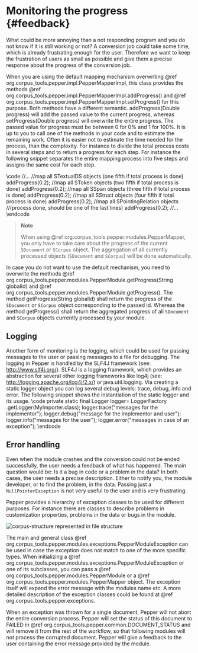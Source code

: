 Monitoring the progress {#feedback}
=======================

What could be more annoying than a not responding program and you do not know if it is still working or not? A conversion job could take some time, which is already frustrating enough for the user. Therefore we want to keep the frustration of users as small as possible and give them a precise response about the progress of the conversion job.

When you are using the default mapping mechanism overwriting @ref org.corpus_tools.pepper.impl.PepperMapperImpl, this class provides the methods @ref org.corpus_tools.pepper.impl.PepperMapperImpl.addProgress() and @ref org.corpus_tools.pepper.impl.PepperMapperImpl.setProgress() for this purpose. Both methods have a different semantic. addProgress(Double progress) will add the passed value to the current progress, whereas setProgress(Double progress) will overwrite the entire progress. The passed value for progress must be between 0 for 0% and 1 for 100%. It is up to you to call one of the methods in your code and to estimate the remaining work. Often it is easier not to estimate the time needed for the process, than the complexity. For instance to divide the total process costs in several steps and to return a progress for each step. For instance the following snippet separates the entire mapping process into five steps and assigns the same cost for each step.

\code
    //...
    //map all STextualDS objects (one fifth if total process is done)
    addProgress(0.2);
    //map all SToken objects (two fifth if total process is done)
    addProgress(0.2);
    //map all SSpan objects (three fifth if total process is done)
    addProgress(0.2);
    //map all SStruct objects (four fifth if total process is done)
    addProgress(0.2);
    //map all SPointingRelation objects 
    //(process done, should be one of the last lines)
    addProgress(0.2);
    //...
\endcode

> **Note**
>
> When using @ref org.corpus_tools.pepper.modules.PepperMapper, you only have to take care about the progress of the current `SDocument` or `SCorpus` object. The aggregation of all currently processed objects (`SDocument` and `SCorpus`) will be done automatically.

In case you do not want to use the default mechanism, you need to overwrite the methods @ref org.corpus_tools.pepper.modules.PepperModule.getProgress(String globalId) and @ref org.corpus_tools.pepper.modules.PepperModule.getProgress(). The method getProgress(String globalId) shall return the progress of the `SDocument` or `SCorpus` object corresponding to the passed id. Whereas the method getProgress() shall return the aggregated progress of all `SDocument` and `SCorpus` objects currently processed by your module.

Logging
-------

Another form of monitoring is the logging, which could be used for passing messages to the user or passing messages to a file for debugging. The logging in Pepper is handled by the SLF4J framework (see: <http://www.slf4j.org/>). SLF4J is a logging framework, which provides an abstraction for several other logging frameworks like log4j (see: <http://logging.apache.org/log4j/2.x/>) or java.util.logging. Via creating a static logger object you can log several debug levels: trace, debug, info and error. The following snippet shows the instantiation of the static logger and its usage.
\code
    private static final Logger logger= LoggerFactory
            .getLogger(MyImporter.class);
    logger.trace("messages for the implementor");
    logger.debug("message for the implementor and user");
    logger.info("messages for the user");
    logger.error("messages in case of an exception");
\endcode

Error handling
--------------

Even when the module crashes and the conversion could not be ended successfully, the user needs a feedback of what has happened. The main question would be: Is it a bug in code or a problem in the data? In both cases, the user needs a precise description. Either to notify you, the module developer, or to find the problem, in the data. Passing just a `NullPointerException` is not very useful to the user and is very frustrating.

Pepper provides a hierarchy of exception classes to be used for different purposes. For instance there are classes to describe problems in customization properties, problems in the data or bugs in the module. 

![corpus-structure represented in file structure](./moduleDevelopers/images/exceptionClassDiagram.png)

The main and general class @ref org.corpus_tools.pepper.modules.exceptions.PepperModuleException can be used in case the exception does not match to one of the more specific types. When initializing a @ref org.corpus_tools.pepper.modules.exceptions.PepperModuleException or one of its subclasses, you can pass a @ref org.corpus_tools.pepper.modules.PepperModule or a @ref org.corpus_tools.pepper.modules.PepperMapper object. The exception itself will expand the error message with the modules name etc. A more detailed description of the exception classes could be found at @ref org.corpus_tools.pepper.exceptions.

When an exception was thrown for a single document, Pepper will not abort the entire conversion process. Pepper will set the status of this document to FAILED in  @ref org.corpus_tools.pepper.common.DOCUMENT_STATUS  and will remove it from the rest of the workflow, so that following modules will not process the corrupted document. Pepper will give a feedback to the user containing the error message provided by the module.